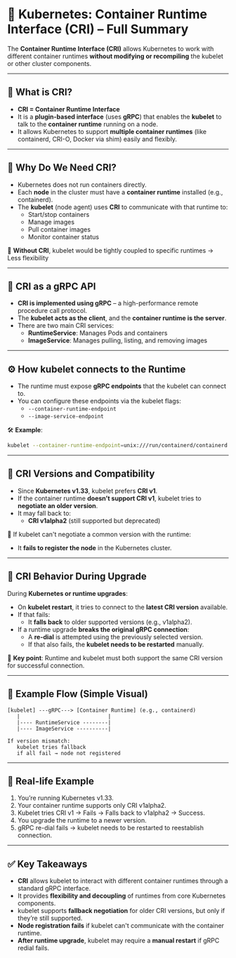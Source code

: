 
# 🔧 Kubernetes: Container Runtime Interface (CRI) – Full Summary

The **Container Runtime Interface (CRI)** allows Kubernetes to work with different container runtimes **without modifying or recompiling** the kubelet or other cluster components.

---

## 📌 What is CRI?

- **CRI = Container Runtime Interface**
- It is a **plugin-based interface** (uses **gRPC**) that enables the **kubelet** to talk to the **container runtime** running on a node.
- It allows Kubernetes to support **multiple container runtimes** (like containerd, CRI-O, Docker via shim) easily and flexibly.

---

## 🧠 Why Do We Need CRI?

- Kubernetes does not run containers directly.
- Each **node** in the cluster must have a **container runtime** installed (e.g., containerd).
- The **kubelet** (node agent) uses **CRI** to communicate with that runtime to:
  - Start/stop containers
  - Manage images
  - Pull container images
  - Monitor container status

📌 **Without CRI**, kubelet would be tightly coupled to specific runtimes → Less flexibility

---

## 🔌 CRI as a gRPC API

- **CRI is implemented using gRPC** – a high-performance remote procedure call protocol.
- The **kubelet acts as the client**, and the **container runtime is the server**.
- There are two main CRI services:
  - **RuntimeService**: Manages Pods and containers
  - **ImageService**: Manages pulling, listing, and removing images

---

## ⚙️ How kubelet connects to the Runtime

- The runtime must expose **gRPC endpoints** that the kubelet can connect to.
- You can configure these endpoints via the kubelet flags:
  - `--container-runtime-endpoint`
  - `--image-service-endpoint`

🛠️ **Example**:  
```bash
kubelet --container-runtime-endpoint=unix:///run/containerd/containerd.sock
```

---

## 🚀 CRI Versions and Compatibility

- Since **Kubernetes v1.33**, kubelet prefers **CRI v1**.
- If the container runtime **doesn’t support CRI v1**, kubelet tries to **negotiate an older version**.
- It may fall back to:
  - **CRI v1alpha2** (still supported but deprecated)

🔴 If kubelet can't negotiate a common version with the runtime:
- It **fails to register the node** in the Kubernetes cluster.

---

## 🔄 CRI Behavior During Upgrade

During **Kubernetes or runtime upgrades**:

- On **kubelet restart**, it tries to connect to the **latest CRI version** available.
- If that fails:
  - It **falls back** to older supported versions (e.g., v1alpha2).
- If a runtime upgrade **breaks the original gRPC connection**:
  - A **re-dial** is attempted using the previously selected version.
  - If that also fails, the **kubelet needs to be restarted** manually.

🧠 **Key point**: Runtime and kubelet must both support the same CRI version for successful connection.

---

## 🧩 Example Flow (Simple Visual)

```text
[kubelet] ---gRPC---> [Container Runtime] (e.g., containerd)
   |                            |
   |---- RuntimeService --------|
   |---- ImageService ----------|

If version mismatch:
   kubelet tries fallback
   if all fail → node not registered
```

---

## 🧪 Real-life Example

1. You’re running Kubernetes v1.33.
2. Your container runtime supports only CRI v1alpha2.
3. Kubelet tries CRI v1 → Fails → Falls back to v1alpha2 → Success.
4. You upgrade the runtime to a newer version.
5. gRPC re-dial fails → kubelet needs to be restarted to reestablish connection.

---

## ✅ Key Takeaways

- **CRI** allows kubelet to interact with different container runtimes through a standard gRPC interface.
- It provides **flexibility and decoupling** of runtimes from core Kubernetes components.
- kubelet supports **fallback negotiation** for older CRI versions, but only if they’re still supported.
- **Node registration fails** if kubelet can't communicate with the container runtime.
- **After runtime upgrade**, kubelet may require a **manual restart** if gRPC redial fails.

